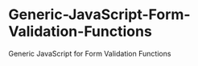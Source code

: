 Generic-JavaScript-Form-Validation-Functions
============================================

Generic JavaScript for  Form Validation Functions